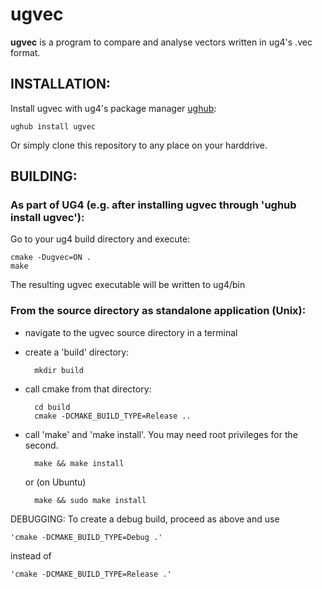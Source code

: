 # ugvec #

**ugvec** is a program to compare and analyse vectors written in ug4's .vec format.

## INSTALLATION: ##
Install ugvec with ug4's package manager [ughub](https://github.com/UG4/ughub):

    ughub install ugvec

Or simply clone this repository to any place on your harddrive.


## BUILDING: ##
### As part of UG4 (e.g. after installing ugvec through 'ughub install ugvec'): ###
Go to your ug4 build directory and execute:

	cmake -Dugvec=ON .
	make

The resulting ugvec executable will be written to ug4/bin


### From the source directory as standalone application (Unix): ###
- navigate to the ugvec source directory in a terminal
- create a 'build' directory:
	
		mkdir build
	
- call cmake from that directory:
	
		cd build
		cmake -DCMAKE_BUILD_TYPE=Release ..
		
- call 'make' and 'make install'. You may need root privileges for the second.

		make && make install
		
  or (on Ubuntu)
  	
		make && sudo make install


DEBUGGING:
To create a debug build, proceed as above and use

	'cmake -DCMAKE_BUILD_TYPE=Debug .'
	
instead of

	'cmake -DCMAKE_BUILD_TYPE=Release .'

